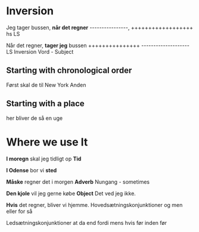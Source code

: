 # Inversion

Jeg tager bussen, **når det regner**
----------------, ++++++++++++++++++
       hs                 LS

Når det regner, **tager jeg** bussen
+++++++++++++++ --------------------
        LS      Inversion Vord - Subject

## Starting with chronological order

Først skal de til New York
Anden

## Starting with a place

her bliver de så en uge

# Where we use It

**I moregn** skal jeg tidligt op
__Tid__

**I Odense** bor vi
__sted__

**Måske** regner det i morgen
__Adverb__
Nungang - sometimes

**Den kjole** vil jeg gerne købe
__Object__
Det ved jeg ikke.

**Hvis** det regner, bliver vi hjemme.
Hovedsætningskonjunktioner
og men eller for så

Ledsætningskonjunktioner
at da end fordi mens hvis før inden før


